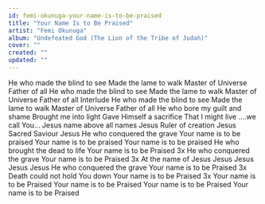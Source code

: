 ```yaml
---
id: femi-okunuga-your-name-is-to-be-praised
title: "Your Name Is to Be Praised"
artist: "Femi Okunuga"
album: "Undefeated God (The Lion of the Tribe of Judah)"
cover: ""
created: ""
updated: ""
---
```


He who made the blind to see
 Made the lame to walk
Master of Universe
Father of all
 He who made the blind to see
Made the lame to walk
Master of Universe
Father of all
Interlude
He who made the blind to see
Made the lame to walk
Master of Universe
Father of all
He who bore my guilt and shame
Brought me into light
Gave Himself a sacrifice
That I might live
....we call You...
Jesus
name above all names
Jesus
Ruler of creation
Jesus
Sacred Saviour
Jesus
He who conquered the grave
Your name is to be praised
Your name is to be praised
Your name is to be praised
He who brought  the dead to life
Your name is to be Praised 3x
He who conquered the grave
Your name is to be Praised 3x
At the name of Jesus
Jesus
Jesus
Jesus
Jesus
He who conquered the grave
Your name is to be Praised 3x
Death could not hold You down
Your name is to be Praised 3x
Your name is to be Praised
Your name is to be Praised
Your name is to be Praised
Your name is to be Praised